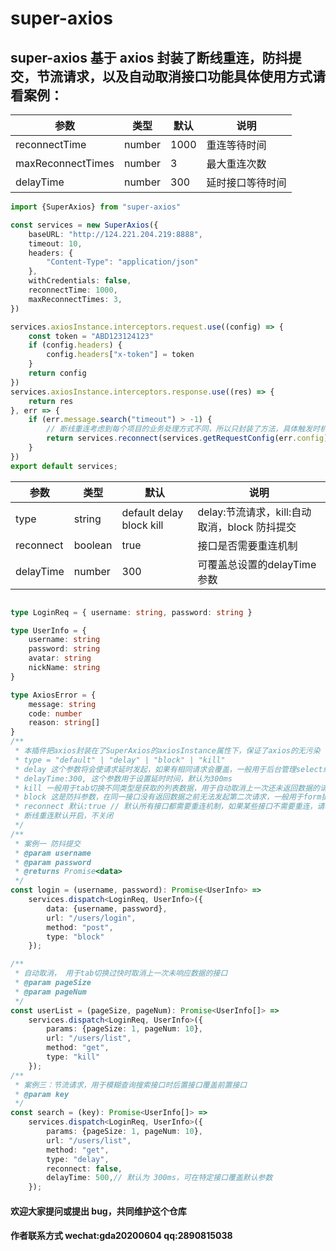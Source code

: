 # super-axios

## super-axios 基于 axios 封装了断线重连，防抖提交，节流请求，以及自动取消接口功能具体使用方式请看案例：

|       参数          | 类型   |    默认   |   说明     |
|  ------------      | ----  | -------- | --------     |
| reconnectTime      | number |   1000  |  重连等待时间|
| maxReconnectTimes  | number |    3    | 最大重连次数 |
| delayTime         | number |    300    | 延时接口等待时间 |

```ts
import {SuperAxios} from "super-axios"

const services = new SuperAxios({
    baseURL: "http://124.221.204.219:8888",
    timeout: 10,
    headers: {
        "Content-Type": "application/json"
    },
    withCredentials: false,
    reconnectTime: 1000,
    maxReconnectTimes: 3,
})

services.axiosInstance.interceptors.request.use((config) => {
    const token = "ABD123124123"
    if (config.headers) {
        config.headers["x-token"] = token
    }
    return config
})
services.axiosInstance.interceptors.response.use((res) => {
    return res
}, err => {
    if (err.message.search("timeout") > -1) {
        // 断线重连考虑到每个项目的业务处理方式不同，所以只封装了方法，具体触发时机需要开发者自己处理
        return services.reconnect(services.getRequestConfig(err.config))
    }
})
export default services;
```

|       参数          | 类型   |    默认   |   说明     |
|  ------------      | ----  | -------- | --------     |
| type      | string |   default delay block kill  |    delay:节流请求，kill:自动取消，block 防抖提交|
| reconnect  | boolean |    true    | 接口是否需要重连机制 |
| delayTime  | number |    300    | 可覆盖总设置的delayTime参数 |

```ts

type LoginReq = { username: string, password: string }

type UserInfo = {
    username: string
    password: string
    avatar: string
    nickName: string
}

type AxiosError = {
    message: string
    code: number
    reason: string[]
}
/**
 * 本插件把axios封装在了SuperAxios的axiosInstance属性下，保证了axios的无污染
 * type = "default" | "delay" | "block" | "kill"
 * delay 这个参数将会使请求延时发起，如果有相同请求会覆盖，一般用于后台管理select组件远程搜索时使用
 * delayTime:300, 这个参数用于设置延时时间，默认为300ms
 * kill 一般用于tab切换不同类型是获取的列表数据，用于自动取消上一次还未返回数据的请求
 * block 这是防抖参数，在同一接口没有返回数据之前无法发起第二次请求，一般用于form提交时
 * reconnect 默认:true // 默认所有接口都需要重连机制，如果某些接口不需要重连，请单独将接口reconnect设置为false
 * 断线重连默认开启，不关闭
 */
/**
 * 案例一 防抖提交
 * @param username
 * @param password
 * @returns Promise<data>
 */
const login = (username, password): Promise<UserInfo> =>
    services.dispatch<LoginReq, UserInfo>({
        data: {username, password},
        url: "/users/login",
        method: "post",
        type: "block"
    });

/**
 * 自动取消， 用于tab切换过快时取消上一次未响应数据的接口
 * @param pageSize
 * @param pageNum
 */
const userList = (pageSize, pageNum): Promise<UserInfo[]> =>
    services.dispatch<LoginReq, UserInfo>({
        params: {pageSize: 1, pageNum: 10},
        url: "/users/list",
        method: "get",
        type: "kill"
    });
/**
 * 案例三：节流请求，用于模糊查询搜索接口时后置接口覆盖前置接口
 * @param key
 */
const search = (key): Promise<UserInfo[]> =>
    services.dispatch<LoginReq, UserInfo>({
        params: {pageSize: 1, pageNum: 10},
        url: "/users/list",
        method: "get",
        type: "delay",
        reconnect: false,
        delayTime: 500,// 默认为 300ms，可在特定接口覆盖默认参数
    });
```

#### 欢迎大家提问或提出 bug，共同维护这个仓库

#### 作者联系方式 wechat:gda20200604 qq:2890815038
